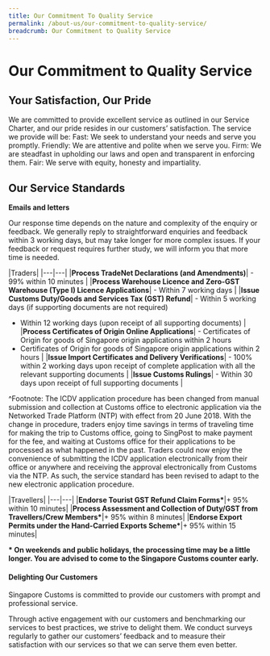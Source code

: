 ```yaml
---
title: Our Commitment To Quality Service
permalink: /about-us/our-commitment-to-quality-service/
breadcrumb: Our Commitment to Quality Service
---
```


# Our Commitment to Quality Service 

## Your Satisfaction, Our Pride

We are committed to provide excellent service as outlined in our Service Charter, and our pride resides in our customers’ satisfaction.
The service we provide will be:
Fast:      We seek to understand your needs and serve you promptly.
Friendly:  We are attentive and polite when we serve you.
Firm:      We are steadfast in upholding our laws and open and transparent in enforcing them.
Fair: 	   We serve with equity, honesty and impartiality.

## Our Service Standards

**Emails and letters**

Our response time depends on the nature and complexity of the enquiry or feedback. We generally reply to straightforward enquiries and feedback within 3 working days, but may take longer for more complex issues. If your feedback or request requires further study, we will inform you that more time is needed.

|Traders|
|---|---|
|**Process TradeNet Declarations (and Amendments)**| - 99% within 10 minutes |
|**Process Warehouse Licence and Zero-GST Warehouse (Type I) Licence Applications**| - Within 7 working days |
|**Issue Customs Duty/Goods and Services Tax (GST) Refund**| - Within 5 working days (if supporting documents are not required)
- Within 12 working days (upon receipt of all supporting documents) |
|**Process Certificates of Origin Online Applications**| - Certificates of Origin for goods of Singapore origin applications within 2 hours
- Certificates of Origin for goods of Singapore origin applications within 2 hours |
|**Issue Import Certificates and Delivery Verifications**| - 100% within 2 working days upon receipt of complete application with all the relevant supporting documents |
|**Issue Customs Rulings**| - Within 30 days upon receipt of full supporting documents |

^Footnote: The ICDV application procedure has been changed from manual submission and collection at Customs office to electronic application via the Networked Trade Platform (NTP) with effect from  20 June  2018.  With the change in procedure, traders enjoy time savings in terms of traveling time for making the trip to Customs office, going to SingPost to make payment for the fee, and waiting at Customs office for their applications to be processed as what happened in the past.  Traders could now enjoy the convenience of submitting the ICDV application electronically from their office or anywhere and receiving the approval electronically from Customs via the NTP. As such, the service standard has been revised to adapt to the new electronic application procedure.

|Travellers|
|---|---|
|**Endorse Tourist GST Refund Claim Forms\***|+ 95% within 10 minutes|
|**Process Assessment and Collection of Duty/GST from Travellers/Crew Members\***|+ 95% within 8 minutes|
|**Endorse Export Permits under the Hand-Carried Exports Scheme\***|+ 95% within 15 minutes|

**\* On weekends and public holidays, the processing time may be a little longer. You are advised to come to the Singapore Customs counter early.**

#### Delighting Our Customers

Singapore Customs is committed to provide our customers with prompt and professional service.

Through active engagement with our customers and benchmarking our services to best practices, we strive to delight them. We conduct surveys regularly to gather our customers’ feedback and to measure their satisfaction with our services so that we can serve them even better. 
